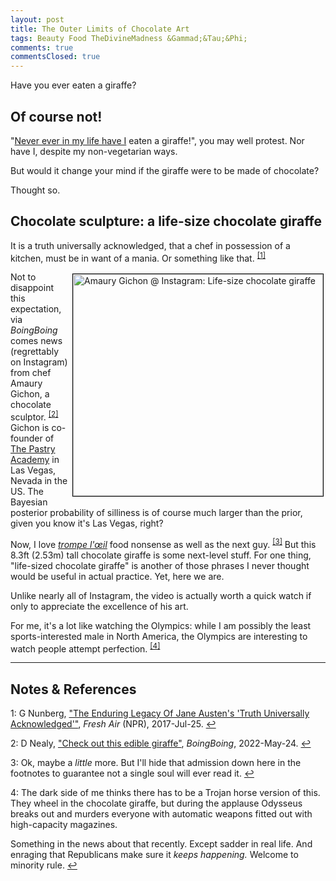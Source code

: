 ```yaml
---
layout: post
title: The Outer Limits of Chocolate Art
tags: Beauty Food TheDivineMadness &Gammad;&Tau;&Phi;
comments: true
commentsClosed: true
---
```


Have you ever eaten a giraffe?  


## Of course not!  

"[Never ever in my life have I](https://ell.stackexchange.com/questions/89344/never-in-my-life-did-i-vs-never-in-my-life-had-i) eaten a giraffe!", you may well protest.  Nor have I, despite my non-vegetarian ways.  

But would it change your mind if the giraffe were to be made of chocolate?  

Thought so.  


## Chocolate sculpture: a life-size chocolate giraffe  

It is a truth universally acknowledged, that a chef in possession of a kitchen, must be in
want of a mania.  Or something like that.  <sup id="fn1a">[[1]](#fn1)</sup>

<a href="https://www.instagram.com/reel/Cdn2ib8g3l9/?utm_source=ig_embed&ig_rid=fb002254-568e-4981-a835-25a07996ecdb"><img src="{{ site.baseurl }}/images/2022-05-28-chocolate-giraffe-ig-1.jpg" width="400" height="355" alt="Amaury Gichon @ Instagram: Life-size chocolate giraffe" title="Amaury Gichon @ Instagram: Life-size chocolate giraffe" style="float: right; margin: 3px 3px 3px 3px; border: 1px solid #000000;"></a>
Not to disappoint this expectation, via _BoingBoing_ comes news (regrettably on Instagram)
from chef Amaury Gichon, a chocolate sculptor. <sup id="fn2a">[[2]](#fn2)</sup>  Gichon is
co-founder of [The Pastry Academy](https://thepastryacademy.com/) in Las Vegas, Nevada in the US.
The Bayesian posterior probability of silliness is of course much larger than the prior,
given you know it's Las Vegas, right?  

Now, I love [_trompe l'&oelig;il_](https://en.wikipedia.org/wiki/Trompe-l%27%C5%93il) food
nonsense as well as the next guy.  <sup id="fn3a">[[3]](#fn3)</sup> But this 8.3ft (2.53m)
tall chocolate giraffe is some next-level stuff.  For one thing, "life-sized chocolate
giraffe" is another of those phrases I never thought would be useful in actual practice.
Yet, here we are.  

Unlike nearly all of Instagram, the video is actually worth a quick watch if only to
appreciate the excellence of his art.   

For me, it's a lot like watching the Olympics: while I am possibly the least
sports-interested male in North America, the Olympics are interesting to watch people
attempt perfection.  <sup id="fn4a">[[4]](#fn4)</sup>

---

## Notes &amp; References  

<!--
<sup id="fn1a">[[1]](#fn1)</sup>

<a id="fn1">1</a>: ***, ["***"](***), *** [↩](#fn1a)  

<a href="{{ site.baseurl }}/images/***">
  <img src="{{ site.baseurl }}/images/***" width="400" height="***" alt="***" title="***" style="float: right; margin: 3px 3px 3px 3px; border: 1px solid #000000;">
</a>

<iframe width="400" height="224" src="***" allow="accelerometer; encrypted-media; gyroscope; picture-in-picture" allowfullscreen style="float: right; margin: 3px 3px 3px 3px; border: 1px solid #000000;"></iframe>
-->

<a id="fn1">1</a>: G Nunberg, ["The Enduring Legacy Of Jane Austen's 'Truth Universally Acknowledged'"](https://www.npr.org/2017/07/25/538609475/the-enduring-legacy-of-jane-austens-truth-universally-acknowledged), _Fresh Air_ (NPR), 2017-Jul-25. [↩](#fn1a)  

<a id="fn2">2</a>: D Nealy, ["Check out this edible giraffe"](https://boingboing.net/2022/05/24/check-out-this-edible-giraffe.html), _BoingBoing_, 2022-May-24. [↩](#fn2a)  

<a id="fn3">3</a>: Ok, maybe a _little_ more.  But I'll hide that admission down here in the footnotes to guarantee not a single soul will ever read it. [↩](#fn3a)  

<a id="fn4">4</a>: The dark side of me thinks there has to be a Trojan horse version of this. They wheel in the chocolate giraffe, but during the applause Odysseus breaks out and murders everyone with automatic weapons fitted out with high-capacity magazines.  

Something in the news about that recently. Except sadder in real life.  And enraging that Republicans make sure it _keeps happening._  Welcome to minority rule.  [↩](#fn4a)  
